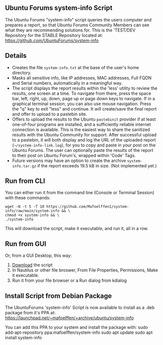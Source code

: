 ## Ubuntu Forums system-info Script
The Ubuntu Forums "system-info" script queries the users computer and prepares a report, so that Ubuntu Forums Community Members can see what they are recommending solutions for. This is the 'TEST/DEV Repository for the STABLE Repository located at: https://github.com/UbuntuForums/system-info
## Details

- Creates the file `system-info.txt` at the base of the user's home directory.
- Masks all sensitive info, like IP addresses, MAC addresses, Full FQDN and Serial numbers, automatically in a meaningful way.
- The script displays the report results within the 'less' utility to review the results, one screen at a time. To navigate from there, press the space bar, left, right, up, down, page up or page down keys to navigate. If in a graphical terminal session, you can also use mouse navigation. Press the "q" key to exit "less" and continue. It will create/save the final report and offer to upload to a pastebin site.
- Offers to upload the results to the Ubuntu `pastebinit` provider if at least one-of-four programs are installed, and a sufficiently reliable internet connection is available. This is the easiest way to share the sanitized results with the Ubuntu Community for support. After successful upload to a pastebin, it will both display and log the URL of the uploaded report (`~/system-info-link.log`), for you to copy and paste in your post on the Ubuntu Forums. The user can optionally paste the results of the report to their post on Ubuntu Forum's, wrapped within 'Code' Tags.
- Future versions may have an option to create the archive `system-info.tar.gz` if the report exceeds 19.5 kB in size. (Not implemented yet.)


## Run from CLI

You can either run it from the command line (Console or Terminal Session) with these commands:

    wget -N -t 5 -T 10 https://github.com/Mafoelffen1/system-info/raw/main/system-info && \
    chmod +x system-info && \
    ./system-info

This will download the script, make it executable, and run it, all in a row.

## Run from GUI

Or, from a GUI Desktop, this way:

1. [Download][1] the script
2. In Nautilus or other file broswer, From File Properties, Permissions, Make it executable.
3. Run it from your file browser or a Run dialog from kdialog

## Install Script from Debian Package

The UbuntuForums 'system-info' Script is now available to install as a .deb package from it's PPA at:
https://launchpad.net/~mafoelffen/+archive/ubuntu/system-info

You can add this PPA to your system and install the package with:
    sudo add-apt-repository ppa:mafoelffen/system-info
    sudo apt update
    sudo apt install system-info

[1]: https://github.com/Mafoelffen1/system-info/raw/main/system-info
